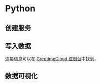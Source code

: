 # Python

<!--@include: ../../../db-cloud-shared/tutorials/monitor-host-metrics/overview.md-->

## 创建服务

<!--@include: ../../getting-started/create-service.md-->

## 写入数据

<!--@include: ../../../db-cloud-shared/tutorials/monitor-host-metrics/python-demo.md-->

连接信息可以在 [GreptimeCloud 控制台](https://console.greptime.cloud/service)中找到。

## 数据可视化

<!--@include: ./visualize-data.md-->
